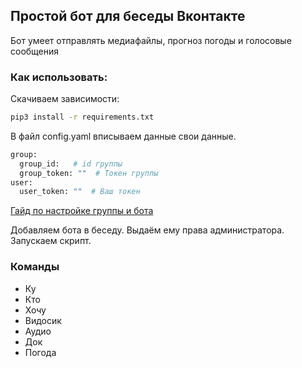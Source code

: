 ## Простой бот для беседы Вконтакте
Бот умеет отправлять медиафайлы, прогноз погоды и голосовые сообщения

### Как использовать:

Скачиваем зависимости:
```bash
pip3 install -r requirements.txt
```
В файл config.yaml вписываем данные свои данные.<br>

```bash
group:
  group_id:   # id группы
  group_token: ""  # Токен группы
user:
  user_token: ""  # Ваш токен
```
[Гайд по настройке группы и бота](https://www.youtube.com/watch?v=DJV_Y1yNWRE&ab_channel=RPT-RussianPythonTutor)

Добавляем бота в беседу.
Выдаём ему права администратора.
Запускаем скрипт.

### Команды
* Ку
* Кто
* Хочу
* Видосик
* Аудио
* Док
* Погода
